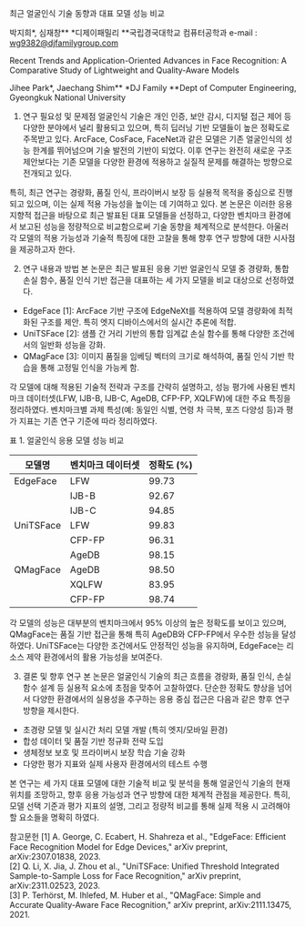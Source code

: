 최근 얼굴인식 기술 동향과 대표 모델 성능 비교

박지희*, 심재창**
*디제이패밀리
**국립경국대학교 컴퓨터공학과
e-mail : wg9382@djfamilygroup.com

Recent Trends and Application-Oriented Advances in Face Recognition: A Comparative Study of Lightweight and Quality-Aware Models

Jihee Park*, Jaechang Shim**
*DJ Family
**Dept of Computer Engineering, Gyeongkuk National University

1. 연구 필요성 및 문제점
얼굴인식 기술은 개인 인증, 보안 감시, 디지털 접근 제어 등 다양한 분야에서 널리 활용되고 있으며, 특히 딥러닝 기반 모델들이 높은 정확도로 주목받고 있다. ArcFace, CosFace, FaceNet과 같은 모델은 기존 얼굴인식의 성능 한계를 뛰어넘으며 기술 발전의 기반이 되었다. 이후 연구는 완전히 새로운 구조 제안보다는 기존 모델을 다양한 환경에 적용하고 실질적 문제를 해결하는 방향으로 전개되고 있다.

특히, 최근 연구는 경량화, 품질 인식, 프라이버시 보장 등 실용적 목적을 중심으로 진행되고 있으며, 이는 실제 적용 가능성을 높이는 데 기여하고 있다. 본 논문은 이러한 응용 지향적 접근을 바탕으로 최근 발표된 대표 모델들을 선정하고, 다양한 벤치마크 환경에서 보고된 성능을 정량적으로 비교함으로써 기술 동향을 체계적으로 분석한다. 아울러 각 모델의 적용 가능성과 기술적 특징에 대한 고찰을 통해 향후 연구 방향에 대한 시사점을 제공하고자 한다.

2. 연구 내용과 방법
본 논문은 최근 발표된 응용 기반 얼굴인식 모델 중 경량화, 통합 손실 함수, 품질 인식 기반 접근을 대표하는 세 가지 모델을 비교 대상으로 선정하였다.

- EdgeFace [1]: ArcFace 기반 구조에 EdgeNeXt를 적용하여 모델 경량화에 최적화된 구조를 제안. 특히 엣지 디바이스에서의 실시간 추론에 적합.
- UniTSFace [2]: 샘플 간 거리 기반의 통합 임계값 손실 함수를 통해 다양한 조건에서의 일반화 성능을 강화.
- QMagFace [3]: 이미지 품질을 임베딩 벡터의 크기로 해석하여, 품질 인식 기반 학습을 통해 고정밀 인식을 가능케 함.

각 모델에 대해 적용된 기술적 전략과 구조를 간략히 설명하고, 성능 평가에 사용된 벤치마크 데이터셋(LFW, IJB-B, IJB-C, AgeDB, CFP-FP, XQLFW)에 대한 주요 특징을 정리하였다. 벤치마크별 과제 특성(예: 동일인 식별, 연령 차 극복, 포즈 다양성 등)과 평가 지표는 기존 연구 기준에 따라 정리하였다.

표 1. 얼굴인식 응용 모델 성능 비교

| 모델명     | 벤치마크 데이터셋 | 정확도 (%) |
|------------|--------------------|-------------|
| EdgeFace   | LFW               | 99.73       |
|            | IJB-B              | 92.67       |
|            | IJB-C              | 94.85       |
| UniTSFace  | LFW               | 99.83       |
|            | CFP-FP             | 96.31       |
|            | AgeDB              | 98.15       |
| QMagFace   | AgeDB              | 98.50       |
|            | XQLFW              | 83.95       |
|            | CFP-FP             | 98.74       |

각 모델의 성능은 대부분의 벤치마크에서 95% 이상의 높은 정확도를 보이고 있으며, QMagFace는 품질 기반 접근을 통해 특히 AgeDB와 CFP-FP에서 우수한 성능을 달성하였다. UniTSFace는 다양한 조건에서도 안정적인 성능을 유지하며, EdgeFace는 리소스 제약 환경에서의 활용 가능성을 보여준다.

3. 결론 및 향후 연구
본 논문은 얼굴인식 기술의 최근 흐름을 경량화, 품질 인식, 손실 함수 설계 등 실용적 요소에 초점을 맞추어 고찰하였다. 단순한 정확도 향상을 넘어서 다양한 환경에서의 실용성을 추구하는 응용 중심 접근은 다음과 같은 향후 연구 방향을 제시한다.

- 초경량 모델 및 실시간 처리 모델 개발 (특히 엣지/모바일 환경)
- 합성 데이터 및 품질 기반 정규화 전략 도입
- 생체정보 보호 및 프라이버시 보장 학습 기술 강화
- 다양한 평가 지표와 실제 사용자 환경에서의 테스트 수행

본 연구는 세 가지 대표 모델에 대한 기술적 비교 및 분석을 통해 얼굴인식 기술의 현재 위치를 조망하고, 향후 응용 가능성과 연구 방향에 대한 체계적 관점을 제공한다. 특히, 모델 선택 기준과 평가 지표의 설명, 그리고 정량적 비교를 통해 실제 적용 시 고려해야 할 요소들을 명확히 하였다.

참고문헌
[1] A. George, C. Ecabert, H. Shahreza et al., "EdgeFace: Efficient Face Recognition Model for Edge Devices," arXiv preprint, arXiv:2307.01838, 2023.  
[2] Q. Li, X. Jia, J. Zhou et al., "UniTSFace: Unified Threshold Integrated Sample-to-Sample Loss for Face Recognition," arXiv preprint, arXiv:2311.02523, 2023.  
[3] P. Terhörst, M. Ihlefed, M. Huber et al., "QMagFace: Simple and Accurate Quality-Aware Face Recognition," arXiv preprint, arXiv:2111.13475, 2021.

